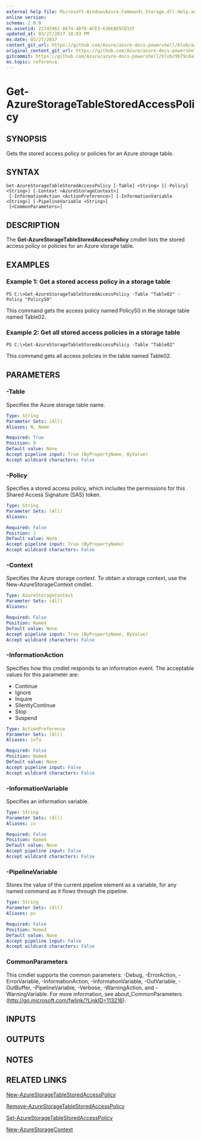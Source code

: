 ```yaml
---
external help file: Microsoft.WindowsAzure.Commands.Storage.dll-Help.xml
online version:
schema: 2.0.0
ms.assetid: 22145961-A674-4D78-ACE3-636EA65CD1CF
updated_at: 03/27/2017 18:03 PM
ms.date: 03/27/2017
content_git_url: https://github.com/Azure/azure-docs-powershell/blob/azurestack/azureps-cmdlets-docs/ResourceManager/Azure.Storage/v2.1.0/Get-AzureStorageTableStoredAccessPolicy.md
original_content_git_url: https://github.com/Azure/azure-docs-powershell/blob/azurestack/azureps-cmdlets-docs/ResourceManager/Azure.Storage/v2.1.0/Get-AzureStorageTableStoredAccessPolicy.md
gitcommit: https://github.com/Azure/azure-docs-powershell/blob/9b79c0a37330eb2c43d3e7d31b5ab53f0da9554c
ms.topic: reference
---
```


# Get-AzureStorageTableStoredAccessPolicy

## SYNOPSIS
Gets the stored access policy or policies for an Azure storage table.

## SYNTAX

```
Get-AzureStorageTableStoredAccessPolicy [-Table] <String> [[-Policy] <String>] [-Context <AzureStorageContext>]
 [-InformationAction <ActionPreference>] [-InformationVariable <String>] [-PipelineVariable <String>]
 [<CommonParameters>]
```

## DESCRIPTION
The **Get-AzureStorageTableStoredAccessPolicy** cmdlet lists the stored access policy or policies for an Azure storage table.

## EXAMPLES

### Example 1: Get a stored access policy in a storage table
```
PS C:\>Get-AzureStorageTableStoredAccessPolicy -Table "Table02" -Policy "Policy50"
```

This command gets the access policy named Policy50 in the storage table named Table02.

### Example 2: Get all stored access policies in a storage table
```
PS C:\>Get-AzureStorageTableStoredAccessPolicy -Table "Table02"
```

This command gets all access policies in the table named Table02.

## PARAMETERS

### -Table
Specifies the Azure storage table name.

```yaml
Type: String
Parameter Sets: (All)
Aliases: N, Name

Required: True
Position: 0
Default value: None
Accept pipeline input: True (ByPropertyName, ByValue)
Accept wildcard characters: False
```

### -Policy
Specifies a stored access policy, which includes the permissions for this Shared Access Signature (SAS) token.

```yaml
Type: String
Parameter Sets: (All)
Aliases:

Required: False
Position: 1
Default value: None
Accept pipeline input: True (ByPropertyName)
Accept wildcard characters: False
```

### -Context
Specifies the Azure storage context.
To obtain a storage context, use the New-AzureStorageContext cmdlet.

```yaml
Type: AzureStorageContext
Parameter Sets: (All)
Aliases:

Required: False
Position: Named
Default value: None
Accept pipeline input: True (ByPropertyName, ByValue)
Accept wildcard characters: False
```

### -InformationAction
Specifies how this cmdlet responds to an information event.
The acceptable values for this parameter are:
* Continue
* Ignore
* Inquire
* SilentlyContinue
* Stop
* Suspend

```yaml
Type: ActionPreference
Parameter Sets: (All)
Aliases: infa

Required: False
Position: Named
Default value: None
Accept pipeline input: False
Accept wildcard characters: False
```

### -InformationVariable
Specifies an information variable. 

```yaml
Type: String
Parameter Sets: (All)
Aliases: iv

Required: False
Position: Named
Default value: None
Accept pipeline input: False
Accept wildcard characters: False
```

### -PipelineVariable
Stores the value of the current pipeline element as a variable, for any named command as it flows through the pipeline.

```yaml
Type: String
Parameter Sets: (All)
Aliases: pv

Required: False
Position: Named
Default value: None
Accept pipeline input: False
Accept wildcard characters: False
```

### CommonParameters
This cmdlet supports the common parameters: -Debug, -ErrorAction, -ErrorVariable, -InformationAction, -InformationVariable, -OutVariable, -OutBuffer, -PipelineVariable, -Verbose, -WarningAction, and -WarningVariable. For more information, see about_CommonParameters (http://go.microsoft.com/fwlink/?LinkID=113216).

## INPUTS

## OUTPUTS

## NOTES

## RELATED LINKS

[New-AzureStorageTableStoredAccessPolicy](./New-AzureStorageTableStoredAccessPolicy.md)

[Remove-AzureStorageTableStoredAccessPolicy](./Remove-AzureStorageTableStoredAccessPolicy.md)

[Set-AzureStorageTableStoredAccessPolicy](./Set-AzureStorageTableStoredAccessPolicy.md)

[New-AzureStorageContext](./New-AzureStorageContext.md)
